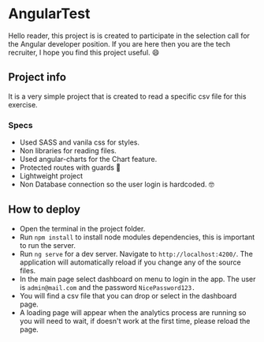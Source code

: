 # AngularTest

Hello reader, this project is is created to participate in the selection call for the Angular developer position.
If you are here then you are the tech recruiter, I hope you find this project useful. 😄

## Project info

It is a very simple project that is created to read a specific csv file for this exercise.

### Specs

- Used SASS and vanila css for styles.
- Non libraries for reading files.
- Used angular-charts for the Chart feature.
- Protected routes with guards 💂
- Lightweight project
- Non Database connection so the user login is hardcoded. 🤓

## How to deploy

- Open the terminal in the project folder.
- Run `npm install` to install node modules dependencies, this is important to run the server.
- Run `ng serve` for a dev server. Navigate to `http://localhost:4200/`. The application will automatically reload if you change any of the source files.
- In the main page select dashboard on menu to login in the app. The user is `admin@mail.com` and the password `NicePassword123.`
- You will find a csv file that you can drop or select in the dashboard page.
- A loading page will appear when the analytics process are running so you will need to wait, if doesn't work at the first time, please reload the page.
